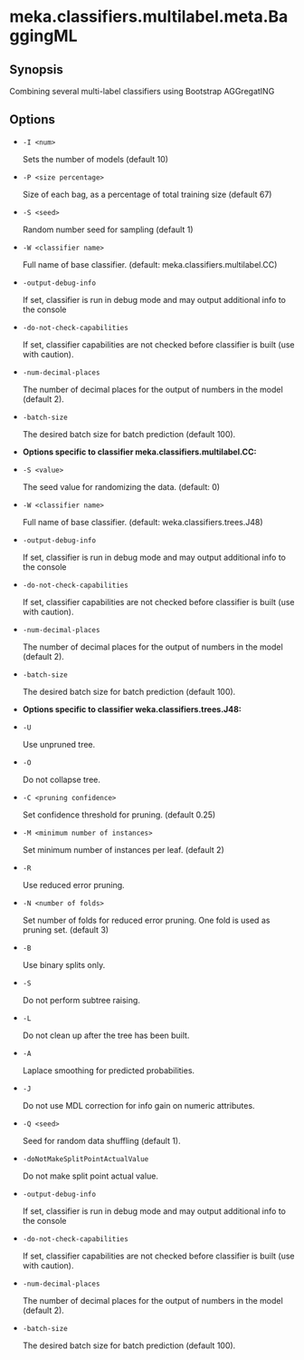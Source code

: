 # meka.classifiers.multilabel.meta.BaggingML

## Synopsis
Combining several multi-label classifiers using Bootstrap AGGregatING

## Options
* `-I <num>`

    Sets the number of models (default 10)

* `-P <size percentage>`

    Size of each bag, as a percentage of total training size (default 67)

* `-S <seed>`

    Random number seed for sampling (default 1)

* `-W <classifier name>`

    Full name of base classifier.
    (default: meka.classifiers.multilabel.CC)

* `-output-debug-info`

    If set, classifier is run in debug mode and
    may output additional info to the console

* `-do-not-check-capabilities`

    If set, classifier capabilities are not checked before classifier is built
    (use with caution).

* `-num-decimal-places`

    The number of decimal places for the output of numbers in the model (default 2).

* `-batch-size`

    The desired batch size for batch prediction  (default 100).

* **Options specific to classifier meka.classifiers.multilabel.CC:**

* `-S <value>`

    The seed value for randomizing the data.
    (default: 0)

* `-W <classifier name>`

    Full name of base classifier.
    (default: weka.classifiers.trees.J48)

* `-output-debug-info`

    If set, classifier is run in debug mode and
    may output additional info to the console

* `-do-not-check-capabilities`

    If set, classifier capabilities are not checked before classifier is built
    (use with caution).

* `-num-decimal-places`

    The number of decimal places for the output of numbers in the model (default 2).

* `-batch-size`

    The desired batch size for batch prediction  (default 100).

* **Options specific to classifier weka.classifiers.trees.J48:**

* `-U`

    Use unpruned tree.

* `-O`

    Do not collapse tree.

* `-C <pruning confidence>`

    Set confidence threshold for pruning.
    (default 0.25)

* `-M <minimum number of instances>`

    Set minimum number of instances per leaf.
    (default 2)

* `-R`

    Use reduced error pruning.

* `-N <number of folds>`

    Set number of folds for reduced error
    pruning. One fold is used as pruning set.
    (default 3)

* `-B`

    Use binary splits only.

* `-S`

    Do not perform subtree raising.

* `-L`

    Do not clean up after the tree has been built.

* `-A`

    Laplace smoothing for predicted probabilities.

* `-J`

    Do not use MDL correction for info gain on numeric attributes.

* `-Q <seed>`

    Seed for random data shuffling (default 1).

* `-doNotMakeSplitPointActualValue`

    Do not make split point actual value.

* `-output-debug-info`

    If set, classifier is run in debug mode and
    may output additional info to the console

* `-do-not-check-capabilities`

    If set, classifier capabilities are not checked before classifier is built
    (use with caution).

* `-num-decimal-places`

    The number of decimal places for the output of numbers in the model (default 2).

* `-batch-size`

    The desired batch size for batch prediction  (default 100).
